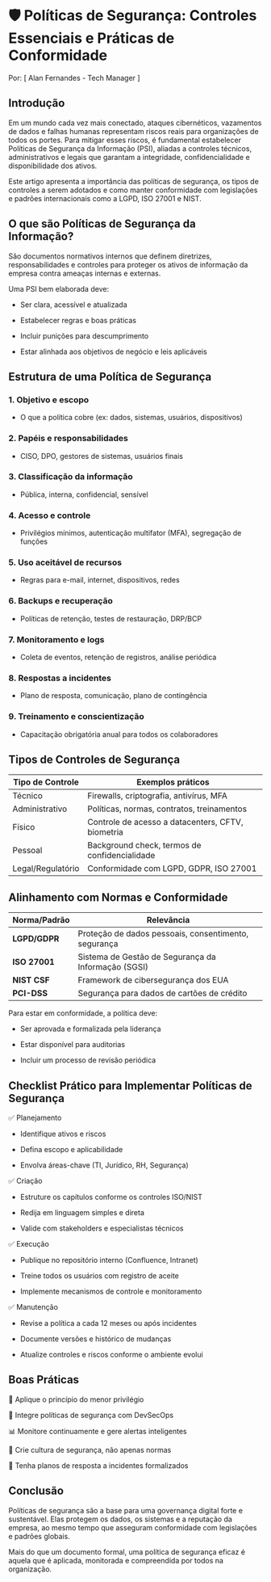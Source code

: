 # 🛡️ Políticas de Segurança: Controles Essenciais e Práticas de Conformidade
Por: [ Alan Fernandes - Tech Manager ]

## Introdução
Em um mundo cada vez mais conectado, ataques cibernéticos, vazamentos de dados e falhas humanas representam riscos reais para organizações de todos os portes. Para mitigar esses riscos, é fundamental estabelecer Políticas de Segurança da Informação (PSI), aliadas a controles técnicos, administrativos e legais que garantam a integridade, confidencialidade e disponibilidade dos ativos.

Este artigo apresenta a importância das políticas de segurança, os tipos de controles a serem adotados e como manter conformidade com legislações e padrões internacionais como a LGPD, ISO 27001 e NIST.

## O que são Políticas de Segurança da Informação?
São documentos normativos internos que definem diretrizes, responsabilidades e controles para proteger os ativos de informação da empresa contra ameaças internas e externas.

Uma PSI bem elaborada deve:

- Ser clara, acessível e atualizada

- Estabelecer regras e boas práticas

- Incluir punições para descumprimento

- Estar alinhada aos objetivos de negócio e leis aplicáveis

## Estrutura de uma Política de Segurança
### 1. Objetivo e escopo

- O que a política cobre (ex: dados, sistemas, usuários, dispositivos)

### 2. Papéis e responsabilidades

- CISO, DPO, gestores de sistemas, usuários finais

### 3. Classificação da informação

- Pública, interna, confidencial, sensível

### 4. Acesso e controle

- Privilégios mínimos, autenticação multifator (MFA), segregação de funções

### 5. Uso aceitável de recursos

- Regras para e-mail, internet, dispositivos, redes

### 6. Backups e recuperação

- Políticas de retenção, testes de restauração, DRP/BCP

### 7. Monitoramento e logs

- Coleta de eventos, retenção de registros, análise periódica

### 8. Respostas a incidentes

- Plano de resposta, comunicação, plano de contingência

### 9. Treinamento e conscientização

- Capacitação obrigatória anual para todos os colaboradores

## Tipos de Controles de Segurança
| Tipo de Controle  | Exemplos práticos                                 |
| ----------------- | ------------------------------------------------- |
| Técnico           | Firewalls, criptografia, antivírus, MFA           |
| Administrativo    | Políticas, normas, contratos, treinamentos        |
| Físico            | Controle de acesso a datacenters, CFTV, biometria |
| Pessoal           | Background check, termos de confidencialidade     |
| Legal/Regulatório | Conformidade com LGPD, GDPR, ISO 27001            |

## Alinhamento com Normas e Conformidade
| Norma/Padrão  | Relevância                                           |
| ------------- | ---------------------------------------------------- |
| **LGPD/GDPR** | Proteção de dados pessoais, consentimento, segurança |
| **ISO 27001** | Sistema de Gestão de Segurança da Informação (SGSI)  |
| **NIST CSF**  | Framework de cibersegurança dos EUA                  |
| **PCI-DSS**   | Segurança para dados de cartões de crédito           |

Para estar em conformidade, a política deve:

- Ser aprovada e formalizada pela liderança

- Estar disponível para auditorias

- Incluir um processo de revisão periódica

## Checklist Prático para Implementar Políticas de Segurança
✅ Planejamento
- Identifique ativos e riscos

- Defina escopo e aplicabilidade

- Envolva áreas-chave (TI, Jurídico, RH, Segurança)

✅ Criação
- Estruture os capítulos conforme os controles ISO/NIST

- Redija em linguagem simples e direta

- Valide com stakeholders e especialistas técnicos

✅ Execução
- Publique no repositório interno (Confluence, Intranet)

- Treine todos os usuários com registro de aceite

- Implemente mecanismos de controle e monitoramento

✅ Manutenção
- Revise a política a cada 12 meses ou após incidentes

- Documente versões e histórico de mudanças

- Atualize controles e riscos conforme o ambiente evolui

## Boas Práticas
🔐 Aplique o princípio do menor privilégio

🧩 Integre políticas de segurança com DevSecOps

📊 Monitore continuamente e gere alertas inteligentes

🧠 Crie cultura de segurança, não apenas normas

📝 Tenha planos de resposta a incidentes formalizados

## Conclusão
Políticas de segurança são a base para uma governança digital forte e sustentável. Elas protegem os dados, os sistemas e a reputação da empresa, ao mesmo tempo que asseguram conformidade com legislações e padrões globais.

Mais do que um documento formal, uma política de segurança eficaz é aquela que é aplicada, monitorada e compreendida por todos na organização.
